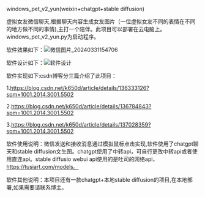 windows_pet_v2_yun(weixin+chatgpt+stable diffusion)

虚拟女友微信聊天,根据聊天内容生成女友图片（一位虚拟女友不同的表情在不同的地方做不同的事情),主打一个陪伴。此项目可以部署在云电脑上。windows_pet_v2_yun.py为启动程序。

软件效果如下：![微信图片_20240331154706](https://github.com/dognamepander/windows_pet_v2_yun/assets/119275007/446ee959-048a-429e-a61c-324b7afda816)

软件设计如下：![软件设计](https://github.com/dognamepander/windows_pet_v2_yun/assets/119275007/9cdfe2dc-d6cd-4f25-9d3f-74f5f508faea)

软件实现如下:csdn博客分三篇介绍了此项目：

1.https://blog.csdn.net/k650d/article/details/136333126?spm=1001.2014.3001.5502

2.https://blog.csdn.net/k650d/article/details/136784843?spm=1001.2014.3001.5502

3.https://blog.csdn.net/k650d/article/details/137028359?spm=1001.2014.3001.5502

软件使用说明：微信发送和接收消息通过模拟鼠标点击实现,软件使用了chatgpt聊天和stable diffusion文生图。chatgpt使用了中转api，可自行更改中转api或者使用直连api。stable diffusio webui api使用的是吐司的网络api，https://tusiart.com/models。

软件其他说明：本项目还有一款chatgpt+本地stable diffusion的项目,在本地部署,如果需要请联系博主。
